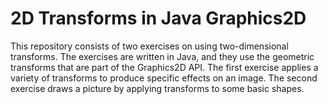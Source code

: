 # 2D Transforms in Java Graphics2D

This repository consists of two exercises on using two-dimensional transforms. The exercises are written in Java, and they use the geometric transforms that are part of the Graphics2D API. The first exercise applies a variety of transforms to produce specific effects on an image. The second exercise draws a picture by applying transforms to some basic shapes.
